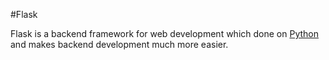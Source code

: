 #Flask

Flask is a backend framework for web development which done on [Python](/wiki/Python) and makes backend development much more easier.